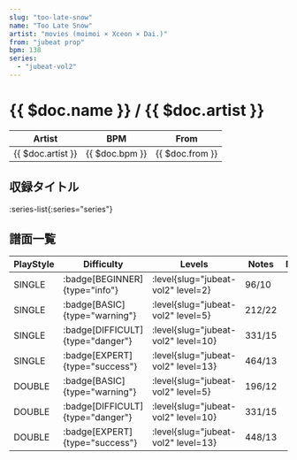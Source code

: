 ```yaml
---
slug: "too-late-snow"
name: "Too Late Snow"
artist: "movies (moimoi × Xceon × Dai.)"
from: "jubeat prop"
bpm: 138
series:
  - "jubeat-vol2"
---
```


# {{ $doc.name }} / {{ $doc.artist }}

|Artist|BPM|From|
|------|---|----|
|{{ $doc.artist }}|{{ $doc.bpm }}|{{ $doc.from }}|

## 収録タイトル

:series-list{:series="series"}

## 譜面一覧

|PlayStyle|Difficulty|Levels|Notes|Movie|
|---------|----------|------|-----|-----|
|SINGLE| :badge[BEGINNER]{type="info"}|<div class="field is-grouped is-grouped-multiline"> :level{slug="jubeat-vol2" level=2}</div>|96/10||
|SINGLE| :badge[BASIC]{type="warning"}|<div class="field is-grouped is-grouped-multiline"> :level{slug="jubeat-vol2" level=5}</div>|212/22||
|SINGLE| :badge[DIFFICULT]{type="danger"}|<div class="field is-grouped is-grouped-multiline"> :level{slug="jubeat-vol2" level=10}</div>|331/15||
|SINGLE| :badge[EXPERT]{type="success"}|<div class="field is-grouped is-grouped-multiline"> :level{slug="jubeat-vol2" level=13}</div>|464/13||
|DOUBLE| :badge[BASIC]{type="warning"}|<div class="field is-grouped is-grouped-multiline"> :level{slug="jubeat-vol2" level=5}</div>|196/12||
|DOUBLE| :badge[DIFFICULT]{type="danger"}|<div class="field is-grouped is-grouped-multiline"> :level{slug="jubeat-vol2" level=10}</div>|331/15||
|DOUBLE| :badge[EXPERT]{type="success"}|<div class="field is-grouped is-grouped-multiline"> :level{slug="jubeat-vol2" level=13}</div>|448/13||
